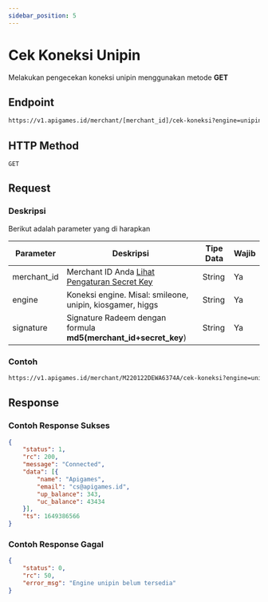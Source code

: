 ```yaml
---
sidebar_position: 5
---
```


# Cek Koneksi Unipin

Melakukan pengecekan koneksi unipin menggunakan metode **GET**


## Endpoint

```bash
https://v1.apigames.id/merchant/[merchant_id]/cek-koneksi?engine=unipin&signature=[signature_redem]
```

## HTTP Method

```
GET
```

## Request

### Deskripsi

Berikut adalah parameter yang di harapkan

| Parameter   | Deskripsi                                                                                        | Tipe Data | Wajib |
| ----------- | ------------------------------------------------------------------------------------------------ | --------- | ----- |
| merchant_id | Merchant ID Anda [Lihat Pengaturan Secret Key](https://member.apigames.id/pengaturan/secret-key) | String    | Ya    |
| engine       | Koneksi engine. Misal: smileone, unipin, kiosgamer, higgs         | String    | Ya    |
| signature      | Signature Radeem  dengan formula **md5(merchant_id+secret_key**)                                                                                | String    | Ya    |

### Contoh

```bash
https://v1.apigames.id/merchant/M220122DEWA6374A/cek-koneksi?engine=unipin&signature=e27e38e3f9gd78dfe93t2898b74982b9
```

## Response

### Contoh Response Sukses

```json
{
    "status": 1,
    "rc": 200,
    "message": "Connected",
    "data": [{
        "name": "Apigames",
        "email": "cs@apigames.id",
        "up_balance": 343,
        "uc_balance": 43434
    }],
    "ts": 1649386566
}
```

### Contoh Response Gagal

```json
{
    "status": 0,
    "rc": 50,
    "error_msg": "Engine unipin belum tersedia"
}
```
